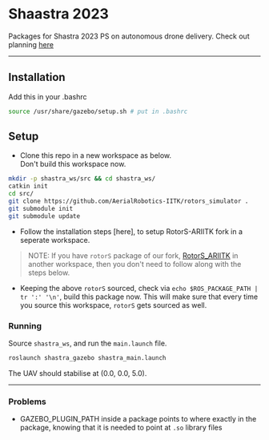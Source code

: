 # Shaastra 2023

Packages for Shastra 2023 PS on autonomous drone delivery.
Check out planning [here](https://docs.google.com/spreadsheets/d/19zKDOTPgZpVa8UDxUA69clECNt7pycsukBhtuKTbgz0/edit?usp=sharing)

---

## Installation

Add this in your .bashrc

```bash
source /usr/share/gazebo/setup.sh # put in .bashrc
```

## Setup

- Clone this repo in a new workspace as below.  
  Don't build this workspace now.

```bash
mkdir -p shastra_ws/src && cd shastra_ws/
catkin init
cd src/
git clone https://github.com/AerialRobotics-IITK/rotors_simulator .
git submodule init
git submodule update
```

- Follow the installation steps [here], to setup RotorS-ARIITK fork in a seperate workspace.

> NOTE: If you have `rotorS` package of our fork, [RotorS_ARIITK](https://github.com/AerialRobotics-IITK/rotors_simulator) in another workspace, then you don't need to follow along with the steps below.

- Keeping the above `rotorS` sourced, check via `echo $ROS_PACKAGE_PATH | tr ':' '\n'`, build this package now. This will make sure that every time you source this workspace, `rotorS` gets sourced as well.

### Running

Source `shastra_ws`, and run the `main.launch` file.

```bash
roslaunch shastra_gazebo shastra_main.launch
```

The UAV should stabilise at (0.0, 0.0, 5.0).

---

### Problems

- GAZEBO_PLUGIN_PATH inside a package points to where exactly in the package, knowing that it is needed to point at `.so` library files
